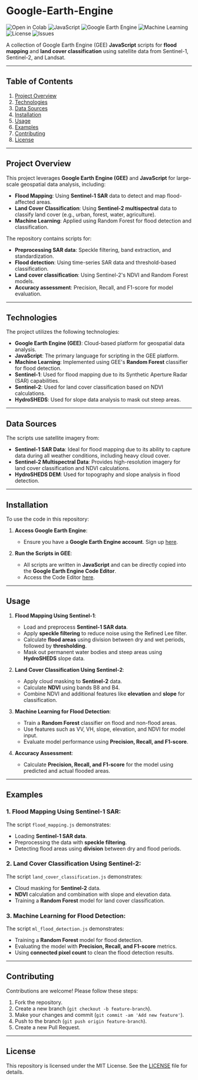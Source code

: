# Google-Earth-Engine

![Open in Colab](https://colab.research.google.com/assets/colab-badge.svg)
![JavaScript](https://img.shields.io/badge/JavaScript-ES6%2B-yellow)
![Google Earth Engine](https://img.shields.io/badge/Google%20Earth%20Engine-Enabled-green)
![Machine Learning](https://img.shields.io/badge/Machine%20Learning-Enabled-orange)
![License](https://img.shields.io/badge/license-MIT-green)
![Issues](https://img.shields.io/github/issues/yourusername/Google-Earth-Engine)

A collection of Google Earth Engine (GEE) **JavaScript** scripts for **flood mapping** and **land cover classification** using satellite data from Sentinel-1, Sentinel-2, and Landsat.

---

## Table of Contents
1. [Project Overview](#project-overview)
2. [Technologies](#technologies)
3. [Data Sources](#data-sources)
4. [Installation](#installation)
5. [Usage](#usage)
6. [Examples](#examples)
7. [Contributing](#contributing)
8. [License](#license)

---

## Project Overview

This project leverages **Google Earth Engine (GEE)** and **JavaScript** for large-scale geospatial data analysis, including:
- **Flood Mapping**: Using **Sentinel-1 SAR** data to detect and map flood-affected areas.
- **Land Cover Classification**: Using **Sentinel-2 multispectral** data to classify land cover (e.g., urban, forest, water, agriculture).
- **Machine Learning**: Applied using Random Forest for flood detection and classification.

The repository contains scripts for:
- **Preprocessing SAR data**: Speckle filtering, band extraction, and standardization.
- **Flood detection**: Using time-series SAR data and threshold-based classification.
- **Land cover classification**: Using Sentinel-2's NDVI and Random Forest models.
- **Accuracy assessment**: Precision, Recall, and F1-score for model evaluation.

---

## Technologies

The project utilizes the following technologies:
- **Google Earth Engine (GEE)**: Cloud-based platform for geospatial data analysis.
- **JavaScript**: The primary language for scripting in the GEE platform.
- **Machine Learning**: Implemented using GEE's **Random Forest** classifier for flood detection.
- **Sentinel-1**: Used for flood mapping due to its Synthetic Aperture Radar (SAR) capabilities.
- **Sentinel-2**: Used for land cover classification based on NDVI calculations.
- **HydroSHEDS**: Used for slope data analysis to mask out steep areas.

---

## Data Sources

The scripts use satellite imagery from:
- **Sentinel-1 SAR Data**: Ideal for flood mapping due to its ability to capture data during all weather conditions, including heavy cloud cover.
- **Sentinel-2 Multispectral Data**: Provides high-resolution imagery for land cover classification and NDVI calculations.
- **HydroSHEDS DEM**: Used for topography and slope analysis in flood detection.

---

## Installation

To use the code in this repository:

1. **Access Google Earth Engine**:
   - Ensure you have a **Google Earth Engine account**. Sign up [here](https://earthengine.google.com/).
   
2. **Run the Scripts in GEE**:
   - All scripts are written in **JavaScript** and can be directly copied into the **Google Earth Engine Code Editor**.
   - Access the Code Editor [here](https://code.earthengine.google.com/).

---

## Usage

1. **Flood Mapping Using Sentinel-1**:
   - Load and preprocess **Sentinel-1 SAR data**.
   - Apply **speckle filtering** to reduce noise using the Refined Lee filter.
   - Calculate **flood areas** using division between dry and wet periods, followed by **thresholding**.
   - Mask out permanent water bodies and steep areas using **HydroSHEDS** slope data.
   
2. **Land Cover Classification Using Sentinel-2**:
   - Apply cloud masking to **Sentinel-2** data.
   - Calculate **NDVI** using bands B8 and B4.
   - Combine NDVI and additional features like **elevation** and **slope** for classification.
   
3. **Machine Learning for Flood Detection**:
   - Train a **Random Forest** classifier on flood and non-flood areas.
   - Use features such as VV, VH, slope, elevation, and NDVI for model input.
   - Evaluate model performance using **Precision, Recall, and F1-score**.

4. **Accuracy Assessment**:
   - Calculate **Precision, Recall, and F1-score** for the model using predicted and actual flooded areas.
   
---

## Examples

### 1. Flood Mapping Using Sentinel-1 SAR:
   The script `flood_mapping.js` demonstrates:
   - Loading **Sentinel-1 SAR data**.
   - Preprocessing the data with **speckle filtering**.
   - Detecting flood areas using **division** between dry and flood periods.

### 2. Land Cover Classification Using Sentinel-2:
   The script `land_cover_classification.js` demonstrates:
   - Cloud masking for **Sentinel-2** data.
   - **NDVI** calculation and combination with slope and elevation data.
   - Training a **Random Forest** model for land cover classification.

### 3. Machine Learning for Flood Detection:
   The script `ml_flood_detection.js` demonstrates:
   - Training a **Random Forest** model for flood detection.
   - Evaluating the model with **Precision, Recall, and F1-score** metrics.
   - Using **connected pixel count** to clean the flood detection results.

---

## Contributing

Contributions are welcome! Please follow these steps:
1. Fork the repository.
2. Create a new branch (`git checkout -b feature-branch`).
3. Make your changes and commit (`git commit -am 'Add new feature'`).
4. Push to the branch (`git push origin feature-branch`).
5. Create a new Pull Request.

---

## License

This repository is licensed under the MIT License. See the [LICENSE](LICENSE.md) file for details.
